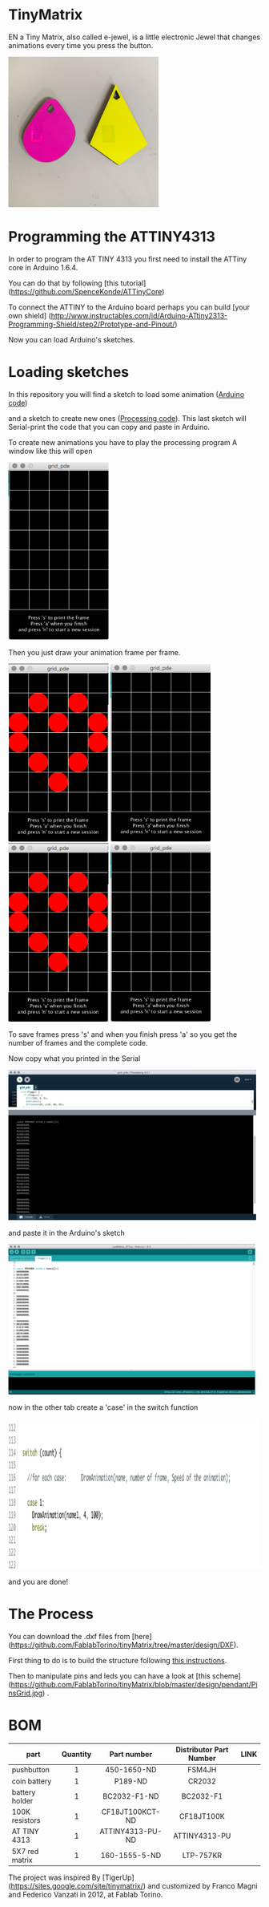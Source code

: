 # TinyMatrix
EN a Tiny Matrix, also called e-jewel, is a little electronic Jewel that changes animations every time you press the button.

<img src="https://github.com/FablabTorino/tinyMatrix/blob/master/design/pendant/both.jpg " width="300" /> 

# Programming the ATTINY4313

In order to program the AT TINY 4313 you first need to install the ATTiny core in Arduino 1.6.4.

You can do that by following [this tutorial] (https://github.com/SpenceKonde/ATTinyCore)

To connect the ATTINY to the Arduino board perhaps you can build [your own shield] (http://www.instructables.com/id/Arduino-ATtiny2313-Programming-Shield/step2/Prototype-and-Pinout/)

Now you can load Arduino's sketches. 

# Loading sketches

In this repository you will find a sketch to load some animation ([Arduino code](https://github.com/FablabTorino/tinyMatrix/tree/master/code/arduino%20programming/LedMatrix_ATtiny%20))

and a sketch to create new ones ([Processing code](https://github.com/FablabTorino/tinyMatrix/tree/master/code/Processing%20sketch)). This last sketch will Serial-print the code that you can copy and paste in Arduino.

To create new animations you have to play the processing program
A window like this will open 

<img src="https://github.com/FablabTorino/tinyMatrix/blob/master/design/pendant/4.png " width="200" />  

Then you just draw your animation frame per frame. 

<img src="https://github.com/FablabTorino/tinyMatrix/blob/master/design/pendant/3.png" width="200" /> 
<img src="https://github.com/FablabTorino/tinyMatrix/blob/master/design/pendant/4.png" width="200" />
<img src="https://github.com/FablabTorino/tinyMatrix/blob/master/design/pendant/3.png" width="200" />
<img src="https://github.com/FablabTorino/tinyMatrix/blob/master/design/pendant/4.png" width="200" />

To save frames press 's' and when you finish press 'a' so you get the number of frames and the complete code.


Now copy what you printed in the Serial

<img src="https://github.com/FablabTorino/tinyMatrix/blob/master/design/pendant/5.png " height="300" /> 

and paste it in the Arduino's sketch

<img src="https://github.com/FablabTorino/tinyMatrix/blob/master/design/pendant/1.png " height="300" /> 

now in the other tab create a 'case' in the switch function

<img src="https://github.com/FablabTorino/tinyMatrix/blob/master/design/pendant/6.png " height="300" /> 

and you are done!


# The Process






You can download the .dxf files from [here] (https://github.com/FablabTorino/tinyMatrix/tree/master/design/DXF).
 


First thing to do is to build the structure following [this instructions](https://github.com/FablabTorino/tinyMatrix/blob/master/design/pendant/tinyPage_2.jpg).

Then to manipulate pins and leds you can have a look at [this scheme]
(https://github.com/FablabTorino/tinyMatrix/blob/master/design/pendant/PinsGrid.jpg) .










# BOM

| part		        | Quantity | Part number | Distributor Part Number |  LINK|
| -------------     |:--------:| :--------:| :--------:| :--------:|
| pushbutton        | 1 | 450-1650-ND | FSM4JH | 
| coin battery      | 1 | P189-ND | CR2032 |
| battery  holder   | 1 | BC2032-F1-ND	| BC2032-F1 |
| 100K resistors    | 1 | CF18JT100KCT-ND | CF18JT100K |
| AT TINY 4313      | 1 | ATTINY4313-PU-ND | ATTINY4313-PU |
| 5X7 red matrix    | 1 | 160-1555-5-ND	| LTP-757KR |


The project was inspired By [TigerUp] (https://sites.google.com/site/tinymatrix/) and customized by Franco Magni and Federico Vanzati in 2012, at Fablab Torino. 
